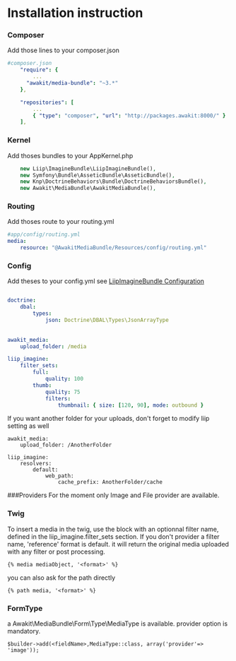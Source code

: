 Installation instruction
===================

### Composer

Add those lines to your composer.json

```yaml
#composer.json
    "require": {
        ...
      "awakit/media-bundle": "~3.*"
    },

    "repositories": [
        ...
        { "type": "composer", "url": "http://packages.awakit:8000/" }
    ],
```

### Kernel

Add thoses bundles to your AppKernel.php

```PHP
    new Liip\ImagineBundle\LiipImagineBundle(),
    new Symfony\Bundle\AsseticBundle\AsseticBundle(),
    new Knp\DoctrineBehaviors\Bundle\DoctrineBehaviorsBundle(),
    new Awakit\MediaBundle\AwakitMediaBundle(),
```

### Routing

Add thoses route to your routing.yml

```yaml
#app/config/routing.yml
media:
    resource: "@AwakitMediaBundle/Resources/config/routing.yml"
```
    
    
### Config

Add theses to your config.yml
see [LiipImagineBundle Configuration](http://symfony.com/doc/current/bundles/LiipImagineBundle/configuration.html)

```yaml

doctrine:
    dbal:
        types:
            json: Doctrine\DBAL\Types\JsonArrayType
            
            
awakit_media:
    upload_folder: /media

liip_imagine:
    filter_sets:
        full:
            quality: 100
        thumb:
            quality: 75
            filters:
                thumbnail: { size: [120, 90], mode: outbound }
```
    
If you want another folder for your uploads, don't forget to modify liip setting as well

```
awakit_media:
    upload_folder: /AnotherFolder

liip_imagine:
    resolvers:
        default:
            web_path:
                cache_prefix: AnotherFolder/cache
```

###Providers
For the moment only Image and File provider are available.

### Twig
To insert a media in the twig, use the block with an optionnal filter name, defined in the liip_imagine.filter_sets section.
If you don't provider a filter name, 'reference' format is default. it will return the original media uploaded with any filter or post processing.
```
{% media mediaObject, '<format>' %}
```

you can also ask for the path directly
```
{% path media, '<format>' %}
```


### FormType
a Awakit\MediaBundle\Form\Type\MediaType is available. provider option is mandatory.
```
$builder->add(<fieldName>,MediaType::class, array('provider'=> 'image'));